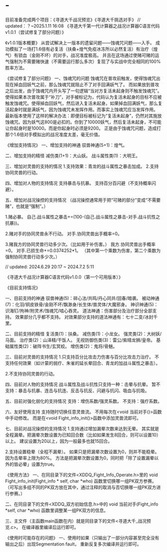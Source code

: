 # -
目前准备完成两个项目：《寻道大千战况预览》《寻道大千挑选对手》
// updated：？~2025.1.11 16:08
《寻道大千第一代计算器之战况计算器C语言代码v1.0.1（尝试修复了部分问题）》

《v1.0.1版本概要》
从尝试解决上一版本的遗留问题——蚀魂咒问题——入手。
成功模拟了一场打1.6倍有必复活（扶桑+煌气免疫冰冻所以必然复活）有治疗（煌气）有锁血（金刚不坏）的对手，战况准度极高。
并且在这场通过使赌可赌的运气强制为不需要赌快速（不需要运行那么多次）复现了与实战中完全相同的100%胜率方法。

《尝试修复了部分问题》
一、蚀魂咒的问题
蚀魂咒在普攻前触发，使得蚀魂咒出现在掉血回妖气之前，那么蚀魂咒就阻止不了对手回满妖气了。
而如果放到普攻之后出发，由于蚀魂咒内开头写了一句逻辑“当对方复活未起身则不触发蚀魂咒”。使得如果本次普攻属于“补刀”，对手被标记为，代码认为复活未起身的目标不应被触发蚀魂咒。使得掉血回妖气，然后进入复活未起身。如果掉血回满妖气，那么复活起身时就是满妖气，因为蚀魂咒未发挥作用。而事实上蚀魂咒应当发挥作用。
最新版本使用了这样的解决办法：即便目标被标记为“复活未起身”，仍然对其施放蚀魂咒。因为妖气这800是必扣的。你到了10000妖气，然后复活未起身，不可能让你起身时是10000。而是你起身时必须是9200。
正是由于蚀魂咒问题，造成打那个1.6倍对手模拟出的战况准度太差，毫无价值。

《增加支持情况》
一、增加支持的神通
驭兽神通(5+1)：煌气。

二、增加支持的精怪
减伤类(1+1)：大山妖。
战斗属性类(1)：大明王。

三、增加对灵兽的支持的情况
1.支持效果：青龙的战斗属性之暴击加成。
2.支持协同灵兽的行动。

四、增加对人物的支持情况
支持暴击与抗暴。
支持百分百闪避（不支持概率闪避）。

五、增加对战况操控的支持情况
（战况操控通常用于把“可赌的部分”变成“不需要赌”，也就是“强制”。）

1.赌必暴。
自己.战斗属性之暴击+=(100-(自己.战斗属性之暴击-对手.战斗抗性之抗暴))。

2.赌对手的协同灵兽永不行动。
对手.协同灵兽出手概率=0。

3.赌我方的协同灵兽行动多少次。（比如用于补伤害。）
我方.协同灵兽出手概率=0。
对手.已损生命+=0.0374252*1。
（其中第一个乘数为伤害，第二个乘数为强制协同灵兽行动多少次。）


// updated: 2024.6.29 20:17 ~ 2024.7.2 5:11

《寻道大千战况计算器C语言代码v1.0.0（第一个可用版本）》


《目前支持情况》

一、目前支持的神通
驭兽神通(5)：碎心法/共鸣/丹心同并/回春/暗袭。
被动神通(7)：化羽/铜皮铁骨/金刚不坏/飘渺身/长生体/兽灵体/大魔邪身。
神识神通(5)：识海钉/拘神/附灵术/蚀魂咒/啮心吞灵。
道法神通：伤害部分及治疗部分全部支持。
效果部分几乎都不支持。
对效果部分支持的道法神通有：七十二变/冰封千里。


二、目前支持的精怪
复活类(1)：扶桑。
减伤类(1)：小龙女。
强灵类(2)：大树妖/马面。
治疗类(2)：山泽精/干饭人。
无视防御伤类(3)：雷公/紫晴龙狮/皇帝。
基础属性类(2)：破阵书生/玄冥蛟。
增伤类(2)：鬼将/骨魅。


三、目前对灵兽的支持情况
1.只支持百分比攻击力伤害与百分比攻击力治疗。
不支持任何效果（如计蒙的弱疗、朱雀的延长晕回合、青龙的加战斗属性之暴击）。

2.不支持协同灵兽的行动。


四、目前对人物的支持情况
战斗属性及战斗抗性只支持一种：击晕与抗晕。
暂不支持：暴击与抗暴、连击与抗连、反击与抗反、闪避与抗闪、吸血与抗吸。

五、目前对强化弱化的支持情况
支持：增伤系数/强灵系数。
不支持：强疗系数。


六、友好使用支持
支持随时切换任意灵兽流。
不用每次在<void 当前对手()>函数中手动修改。
而是在<void Fight_info_init()>函数中添加灵兽流即可。



七、目前对战况操控的支持情况
1.支持通过增加漏晕次数来达到无晕。
其实就是全程漏晕。把漏晕次数设置为已知回合数（比如如果发生8回合，则可以设置10）以上。
建议设置为20以上，因为一般最多也就15回合。

2.支持设置稳晕（全程不漏晕）。
如果只是把漏晕次数设置为0，则并不能稳晕。因为击晕率上限为80%。
方法是把漏晕次数设置为0，同时把「除了设置漏晕以外的皆必晕」设置为true。



《使用方法》
一、在同目录下的文件<XDDQ_Fight_Info_Operate.h>里的
void Fight_info_init(Fight_info * self, char *who)
函数里切换哪一组PK双方参赛。
（可写出多组不同的PK双方放在其中，通过注释的取消与否切换哪一组PK双方进行参赛。）

二、在同目录下的文件<XDDQ_双方初始信息.h>中的
void 当前对手(Fight_info *self, char *who)
函数里调整某一组PK双方的信息。

三、主文件（主函数main函数在内）就是同目录下的文件<寻道大千_战况预览.c>。
在编译器里编译后运行即可。


《使用时可能存在的问题》
一、使用时如果（只输出了一部分内容甚至完全没有输出之后）出现Segmentation fault，
重新反复多次编译并运行即可。
